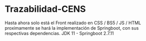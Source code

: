 # Trazabilidad-CENS

Hasta ahora solo está el Front realizado en CSS / BS5 / JS / HTML
proximamente se hará la implementación de Springboot, con sus respectivas dependencias.
JDK 11 - Springboot 2.7.11

